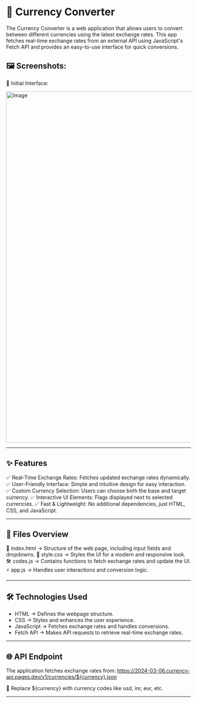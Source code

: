 
# 🚀 Currency Converter

The Currency Converter is a web application that allows users to convert between different currencies using the latest exchange rates. 
This app fetches real-time exchange rates from an external API using JavaScript's Fetch API and provides an easy-to-use interface for quick conversions.

## 🖼️ Screenshots:

🔹 Initial Interface:

<img width="1919" height="958" alt="image" src="https://github.com/user-attachments/assets/2f88209b-c953-499f-9486-ca1187dec852" />

------------------------------------------------------------

## ✨ Features

✅ Real-Time Exchange Rates: Fetches updated exchange rates dynamically.
✅ User-Friendly Interface: Simple and intuitive design for easy interaction.
✅ Custom Currency Selection: Users can choose both the base and target currency.
✅ Interactive UI Elements: Flags displayed next to selected currencies.
✅ Fast & Lightweight: No additional dependencies, just HTML, CSS, and JavaScript.

------------------------------------------------------------

## 📂 Files Overview

📜 index.html → Structure of the web page, including input fields and dropdowns.
🎨 style.css → Styles the UI for a modern and responsive look.
🛠️ codes.js → Contains functions to fetch exchange rates and update the UI.
⚡ app.js → Handles user interactions and conversion logic.

------------------------------------------------------------

## 🛠️ Technologies Used

- HTML → Defines the webpage structure.
- CSS → Styles and enhances the user experience.
- JavaScript → Fetches exchange rates and handles conversions.
- Fetch API → Makes API requests to retrieve real-time exchange rates.

------------------------------------------------------------

## 🌐 API Endpoint

The application fetches exchange rates from:
    https://2024-03-06.currency-api.pages.dev/v1/currencies/${currency}.json

🔹 Replace ${currency} with currency codes like usd, inr, eur, etc.

------------------------------------------------------------

